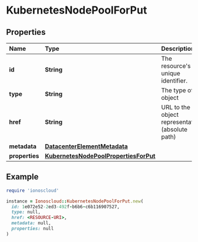 # KubernetesNodePoolForPut

## Properties

| Name | Type | Description | Notes |
| :--- | :--- | :--- | :--- |
| **id** | **String** | The resource's unique identifier. | \[optional\]\[readonly\] |
| **type** | **String** | The type of object | \[optional\]\[readonly\] |
| **href** | **String** | URL to the object representation \(absolute path\) | \[optional\]\[readonly\] |
| **metadata** | [**DatacenterElementMetadata**](datacenterelementmetadata.md) |  | \[optional\] |
| **properties** | [**KubernetesNodePoolPropertiesForPut**](kubernetesnodepoolpropertiesforput.md) |  |  |

## Example

```ruby
require 'ionoscloud'

instance = Ionoscloud::KubernetesNodePoolForPut.new(
  id: 1e072e52-2ed3-492f-b6b6-c6b116907527,
  type: null,
  href: <RESOURCE-URI>,
  metadata: null,
  properties: null
)
```

